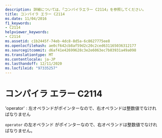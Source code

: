 ```yaml
---
description: 詳細については、「コンパイラエラー C2114」を参照してください。
title: コンパイラ エラー C2114
ms.date: 11/04/2016
f1_keywords:
- C2114
helpviewer_keywords:
- C2114
ms.assetid: c1b2445f-74eb-4dc8-8d5a-6c8627775ee8
ms.openlocfilehash: ae0cf642cb8af59d2c20c2ced631165036312177
ms.sourcegitcommit: d6af41e42699628c3e2e6063ec7b03931a49a098
ms.translationtype: MT
ms.contentlocale: ja-JP
ms.lasthandoff: 12/11/2020
ms.locfileid: "97335257"
---
```

# <a name="compiler-error-c2114"></a>コンパイラ エラー C2114

'operator' : 左オペランドがポインターなので、右オペランドは整数値でなければなりません

`operator` の左オペランド がポインターなので、右オペランドは整数値でなければなりません。

